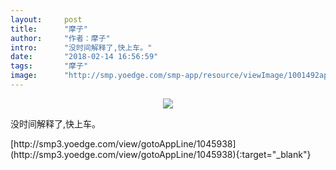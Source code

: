 ```yaml
---
layout:     post
title:      "摩子"
author:     "作者：摩子"
intro:      "没时间解释了,快上车。"
date:       "2018-02-14 16:56:59"
tags:       "摩子"
image:      "http://smp.yoedge.com/smp-app/resource/viewImage/1001492appline.png"
---
```

<div style="text-align: center">
<p><img src="http://smp.yoedge.com/smp-app/resource/viewImage/1001492appline.png"/></p>
</div>
<p class="post-meta">
<span>没时间解释了,快上车。</span>
</p>
[http://smp3.yoedge.com/view/gotoAppLine/1045938](http://smp3.yoedge.com/view/gotoAppLine/1045938){:target="_blank"}


